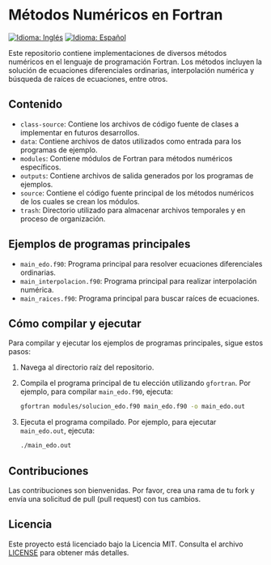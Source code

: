 # Métodos Numéricos en Fortran
[![Idioma: Inglés](https://img.shields.io/badge/Language-English-blue)](./README.md)
[![Idioma: Español](https://img.shields.io/badge/Language-Español-green)](./README.es.md)

Este repositorio contiene implementaciones de diversos métodos numéricos en el lenguaje de programación Fortran. Los métodos incluyen la solución de ecuaciones diferenciales ordinarias, interpolación numérica y búsqueda de raíces de ecuaciones, entre otros.

## Contenido

- `class-source`: Contiene los archivos de código fuente de clases a implementar en futuros desarrollos.
- `data`: Contiene archivos de datos utilizados como entrada para los programas de ejemplo.
- `modules`: Contiene módulos de Fortran para métodos numéricos específicos.
- `outputs`: Contiene archivos de salida generados por los programas de ejemplos.
- `source`: Contiene el código fuente principal de los métodos numéricos de los cuales se crean los módulos.
- `trash`: Directorio utilizado para almacenar archivos temporales y en proceso de organización.

## Ejemplos de programas principales

- `main_edo.f90`: Programa principal para resolver ecuaciones diferenciales ordinarias.
- `main_interpolacion.f90`: Programa principal para realizar interpolación numérica.
- `main_raices.f90`: Programa principal para buscar raíces de ecuaciones.

## Cómo compilar y ejecutar

Para compilar y ejecutar los ejemplos de programas principales, sigue estos pasos:

1. Navega al directorio raíz del repositorio.

2. Compila el programa principal de tu elección utilizando `gfortran`. Por ejemplo, para compilar `main_edo.f90`, ejecuta:

   ```bash
   gfortran modules/solucion_edo.f90 main_edo.f90 -o main_edo.out
   ```

3. Ejecuta el programa compilado. Por ejemplo, para ejecutar `main_edo.out`, ejecuta:

   ```bash
   ./main_edo.out
   ```

## Contribuciones

Las contribuciones son bienvenidas. Por favor, crea una rama de tu fork y envía una solicitud de pull (pull request) con tus cambios.

## Licencia

Este proyecto está licenciado bajo la Licencia MIT. Consulta el archivo [LICENSE](LICENSE) para obtener más detalles.
